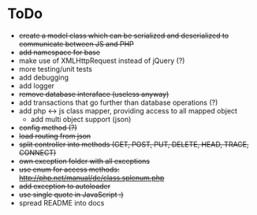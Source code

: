 # ToDo

* ~~create a model class which can be serialized and deserialized to communicate between JS and PHP~~
* ~~add namespace for base~~
* make use of XMLHttpRequest instead of jQuery (?)
* more testing/unit tests
* add debugging
* add logger
* ~~remove database interaface (useless anyway)~~
* add transactions that go further than database operations (?)
* add php <-> js class mapper, providing access to all mapped object
  - add multi object support (json)
* ~~config method (?)~~
* ~~load routing from json~~
* ~~split controller into methods (GET, POST, PUT, DELETE, HEAD, TRACE, CONNECT)~~
* ~~own exception folder with all exceptions~~
* ~~use enum for access methods: http://php.net/manual/de/class.splenum.php~~
* ~~add exception to autoloader~~
* ~~use single quote in JavaScript :)~~
* spread README into docs
